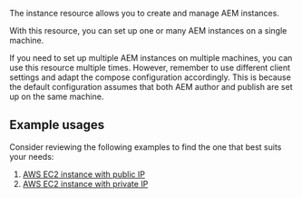 The instance resource allows you to create and manage AEM instances.

With this resource, you can set up one or many AEM instances on a single machine. 

If you need to set up multiple AEM instances on multiple machines, you can use this resource multiple times. However, remember to use different client settings and adapt the compose configuration accordingly. This is because the default configuration assumes that both AEM author and publish are set up on the same machine.

## Example usages

Consider reviewing the following examples to find the one that best suits your needs:

1. [AWS EC2 instance with public IP](https://github.com/wttech/pulumi-aem-native/tree/main/examples/go_aws_ssh)
2. [AWS EC2 instance with private IP](https://github.com/wttech/pulumi-aem-native/tree/main/examples/go_aws_ssm)
